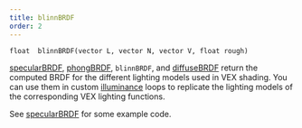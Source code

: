 ```yaml
---
title: blinnBRDF
order: 2
---
```

`float  blinnBRDF(vector L, vector N, vector V, float rough)`

[specularBRDF](specularBRDF.html "Returns the computed BRDFs for the different lighting models used in VEX shading."), [phongBRDF](phongBRDF.html), `blinnBRDF`,
and [diffuseBRDF](diffuseBRDF.html) return the computed BRDF for the
different lighting models used in VEX shading. You can use them in
custom [illuminance](./illuminance "Loops through all light sources in the scene, calling the light shader for each light source to set the Cl and L global variables.") loops to replicate the lighting models of the
corresponding VEX lighting functions.

See [specularBRDF](specularBRDF.html "Returns the computed BRDFs for the different lighting models used in VEX shading.") for some example code.
